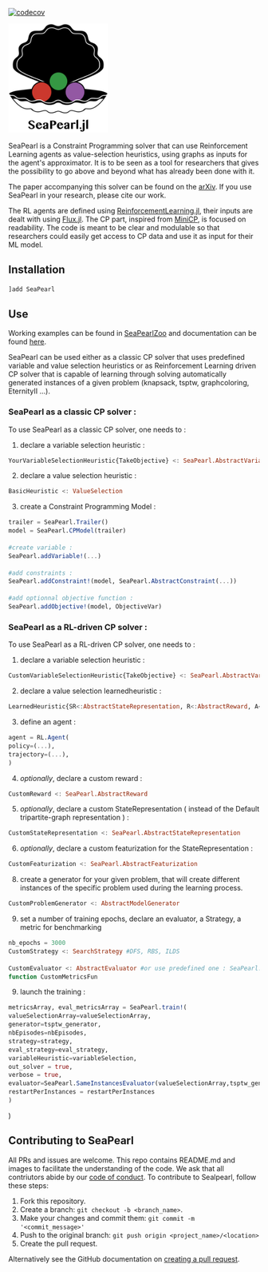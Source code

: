 [![codecov](https://codecov.io/gh/corail-research/SeaPearl.jl/branch/master/graph/badge.svg?token=2LQFB28LHV)](https://codecov.io/gh/corail-research/SeaPearl.jl)

<img src="logo.png" alt="drawing" width="200"/>

SeaPearl is a Constraint Programming solver that can use Reinforcement Learning agents as value-selection heuristics, using graphs as inputs for the agent's approximator. It is to be seen as a tool for researchers that gives the possibility to go above and beyond what has already been done with it.

The paper accompanying this solver can be found on the [arXiv](https://arxiv.org/abs/2102.09193v1). If you use SeaPearl in your research, please cite our work.

The RL agents are defined using [ReinforcementLearning.jl](https://github.com/JuliaReinforcementLearning/ReinforcementLearning.jl), their inputs are dealt with using  [Flux.jl](https://github.com/FluxML/Flux.jl). The CP part, inspired from [MiniCP](http://www.minicp.org/), is focused on readability. The code is meant to be clear and modulable so that researchers could easily get access to CP data and use it as input for their ML model.

## Installation

```julia
]add SeaPearl
```

## Use

Working examples can be found in [SeaPearlZoo](https://github.com/corail-research/SeaPearlZoo) and documentation can be found [here](https://corail-research.github.io/SeaPearl.jl/dev/).

SeaPearl can be used either as a classic CP solver that uses predefined variable and value selection heuristics or as Reinforcement Learning driven CP solver that is capable of learning through solving automatically generated instances of a given problem (knapsack, tsptw, graphcoloring, EternityII ...). 

### SeaPearl as a classic CP solver : 
To use SeaPearl as a classic CP solver, one needs to  : 
1. declare a variable selection heuristic : 
```julia
YourVariableSelectionHeuristic{TakeObjective} <: SeaPearl.AbstractVariableSelection{TakeObjective}
```
2. declare a value selection heuristic : 
```julia
BasicHeuristic <: ValueSelection
```
3. create a Constraint Programming Model : 
```julia
trailer = SeaPearl.Trailer()
model = SeaPearl.CPModel(trailer)

#create variable : 
SeaPearl.addVariable!(...)

#add constraints : 
SeaPearl.addConstraint!(model, SeaPearl.AbstractConstraint(...))

#add optionnal objective function : 
SeaPearl.addObjective!(model, ObjectiveVar)
```
### SeaPearl as a RL-driven CP solver : 
To use SeaPearl as a RL-driven CP solver, one needs to  : 
1. declare a variable selection heuristic : 
```julia
CustomVariableSelectionHeuristic{TakeObjective} <: SeaPearl.AbstractVariableSelection{TakeObjective}
```
2. declare a value selection learnedheuristic : 
```julia
LearnedHeuristic{SR<:AbstractStateRepresentation, R<:AbstractReward, A<:ActionOutput} <: ValueSelection
```
3. define an agent : 
```julia
agent = RL.Agent(
policy=(...),
trajectory=(...),
)
```
4.  *optionally*, declare a custom reward : 
```julia
CustomReward <: SeaPearl.AbstractReward 
```
5.  *optionally*, declare a custom StateRepresentation ( instead of the Default tripartite-graph representation ) : 
```julia
CustomStateRepresentation <: SeaPearl.AbstractStateRepresentation
```
6.  *optionally*, declare a custom featurization for the StateRepresentation : 
```julia
CustomFeaturization <: SeaPearl.AbstractFeaturization
```
8.  create a generator for your given problem, that will create different instances of the specific problem used during the learning process. 
```julia
CustomProblemGenerator <: AbstractModelGenerator
```
9.  set a number of training epochs, declare an evaluator, a Strategy, a metric for benchmarking
```julia
nb_epochs = 3000
CustomStrategy <: SearchStrategy #DFS, RBS, ILDS 

CustomEvaluator <: AbstractEvaluator #or use predefined one : SeaPearl.SameInstancesEvaluator(...)
function CustomMetricsFun
```
9. launch the training :  
```julia
metricsArray, eval_metricsArray = SeaPearl.train!(
valueSelectionArray=valueSelectionArray,
generator=tsptw_generator,
nbEpisodes=nbEpisodes,
strategy=strategy,
eval_strategy=eval_strategy,
variableHeuristic=variableSelection,
out_solver = true,
verbose = true,
evaluator=SeaPearl.SameInstancesEvaluator(valueSelectionArray,tsptw_generator; evalFreq = evalFreq, nbInstances = nbInstances, evalTimeOut = evalTimeOut),
restartPerInstances = restartPerInstances
)
```
)


## Contributing to SeaPearl

All PRs and issues are welcome.
This repo contains README.md and images to facilitate the understanding of the code. We ask that all contriutors abide by our [code of conduct](https://github.com/corail-research/SeaPearl.jl/blob/master/CODE_OF_CONDUCT.md).
To contribute to Sealpearl, follow these steps:

1. Fork this repository.
2. Create a branch: `git checkout -b <branch_name>`.
3. Make your changes and commit them: `git commit -m '<commit_message>'`
4. Push to the original branch: `git push origin <project_name>/<location>`
5. Create the pull request.

Alternatively see the GitHub documentation on [creating a pull request](https://help.github.com/en/github/collaborating-with-issues-and-pull-requests/creating-a-pull-request).
